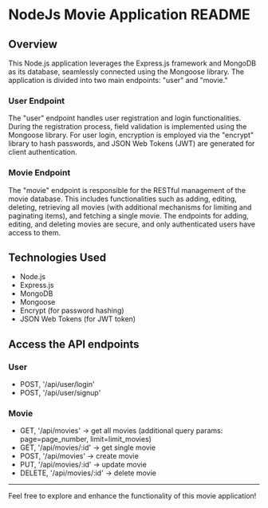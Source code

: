 # NodeJs Movie Application README

## Overview

This Node.js application leverages the Express.js framework and MongoDB as its database, seamlessly connected using the Mongoose library. The application is divided into two main endpoints: "user" and "movie."

### User Endpoint

The "user" endpoint handles user registration and login functionalities. During the registration process, field validation is implemented using the Mongoose library. For user login, encryption is employed via the "encrypt" library to hash passwords, and JSON Web Tokens (JWT) are generated for client authentication.

### Movie Endpoint

The "movie" endpoint is responsible for the RESTful management of the movie database. This includes functionalities such as adding, editing, deleting, retrieving all movies (with additional mechanisms for limiting and paginating items), and fetching a single movie. The endpoints for adding, editing, and deleting movies are secure, and only authenticated users have access to them.

## Technologies Used

- Node.js
- Express.js
- MongoDB
- Mongoose
- Encrypt (for password hashing)
- JSON Web Tokens (for JWT token)

## Access the API endpoints
### User
- POST, '/api/user/login'
- POST, '/api/user/signup'
### Movie
- GET, '/api/movies' -> get all movies (additional query params: page=page_number, limit=limit_movies)
- GET, '/api/movies/:id' -> get single movie
- POST, '/api/movies' -> create movie
- PUT, '/api/movies/:id' -> update movie
- DELETE, '/api/movies/:id' -> delete movie
  
---

Feel free to explore and enhance the functionality of this movie application!
